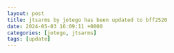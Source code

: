 ```yaml
---
layout: post
title: jtsarms by jotego has been updated to bff2520
date: 2024-05-03 16:09:11 +0000
categories: [jotego, jtsarms]
tags: [update]
---
```


